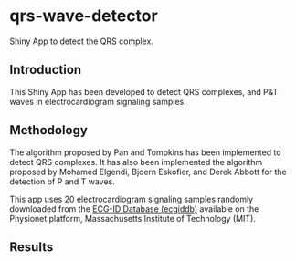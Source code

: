 
# qrs-wave-detector
Shiny App to detect the QRS complex.

## Introduction

This Shiny App has been developed to detect QRS complexes, and P&T waves in electrocardiogram signaling samples.

## Methodology

The algorithm proposed by Pan and Tompkins has been implemented to detect QRS complexes. It has also been implemented the algorithm proposed by Mohamed Elgendi, Bjoern Eskofier, and Derek Abbott for the detection of P and T waves.

This app uses 20 electrocardiogram signaling samples randomly downloaded from the [ECG-ID Database (ecgiddb)](https://physionet.org/content/ecgiddb/1.0.0/) available on the Physionet platform, Massachusetts Institute of Technology (MIT).

## Results

